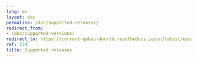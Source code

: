 ```yaml
---
lang: en
layout: doc
permalink: /doc/supported-releases/
redirect_from:
- /doc/supported-versions/
redirect_to: https://current-qubes-docrtd.readthedocs.io/en/latest/user/downloading-installing-upgrading/supported-releases.html
ref: 154
title: Supported releases
---
```

